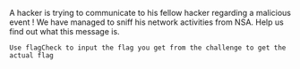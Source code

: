 A hacker is trying to communicate to his fellow hacker regarding a malicious event !
We have managed to sniff his network activities from NSA.
Help us find out what this message is.

`Use flagCheck to input the flag you get from the challenge to get the actual flag`